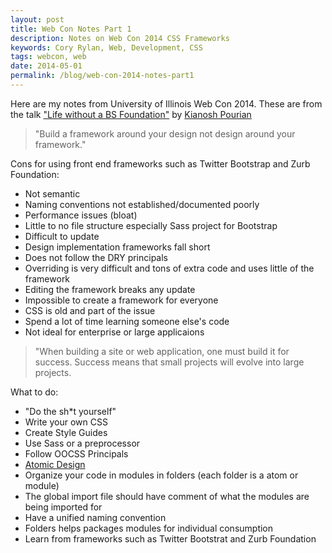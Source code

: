 ```yaml
---
layout: post
title: Web Con Notes Part 1
description: Notes on Web Con 2014 CSS Frameworks
keywords: Cory Rylan, Web, Development, CSS
tags: webcon, web
date: 2014-05-01
permalink: /blog/web-con-2014-notes-part1
---
```


Here are my notes from University of Illinois Web Con 2014. These are from the talk
<a href="http://innovatorylife.com/2014/05/02/life-without-a-bs-foundation/" target="_blank">"Life without a BS Foundation"</a>
by <a href="https://twitter.com/kianoshp" target="_blank">Kianosh Pourian</a>

<blockquote>
"Build a framework around your design not design around your framework."
</blockquote>

Cons for using front end frameworks such as Twitter Bootstrap and Zurb Foundation:

- Not semantic
- Naming conventions not established/documented poorly 
- Performance issues (bloat) 
- Little to no file structure especially Sass project for Bootstrap 
- Difficult to update 
- Design implementation frameworks fall short 
- Does not follow the DRY principals 
- Overriding is very difficult and tons of extra code and uses little of the framework 
- Editing the framework breaks any update 
- Impossible to create a framework for everyone 
- CSS is old and part of the issue 
- Spend a lot of time learning someone else's code 
- Not ideal for enterprise or large applicaions 

<blockquote>
"When building a site or web application, one must build it for success. Success means that small projects will evolve into large projects.
</blockquote>

What to do:

- "Do the sh*t yourself" 
- Write your own CSS 
- Create Style Guides 
- Use Sass or a preprocessor 
- Follow OOCSS Principals 
- <a href="http://bradfrostweb.com/blog/post/atomic-web-design/">Atomic Design</a> 
- Organize your code in modules in folders (each folder is a atom or module) 
- The global import file should have comment of what the modules are being imported for 
- Have a unified naming convention 
- Folders helps packages modules for individual consumption 
- Learn from frameworks such as Twitter Bootstrat and Zurb Foundation 